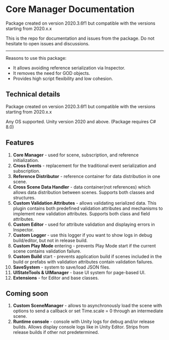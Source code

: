 # Core Manager Documentation

Package created on version 2020.3.6f1 but compatible with the versions starting from 2020.x.x

This is the repo for documentation and issues from the package.
Do not hesitate to open issues and discussions.

***

Reasons to use this package:
  - It allows avoiding reference serialization via Inspector.
  - It removes the need for GOD objects.
  - Provides high script flexibility and low cohesion.

## Technical details

Package created on version 2020.3.6f1 but compatible with the versions starting from 2020.x.x

Any OS supported. Unity version 2020 and above. (Package requires C# 8.0)

## Features

1. <b>Core Manager</b> - used for scene, subscription, and reference initialization.
2. <b>Cross Events</b> - replacement for the traditional event serialization and subscription.
3. <b>Reference Distributor</b> - reference container for data distribution in one scene.
4. <b>Cross Scene Data Handler</b> - data container(not references) which allows data distribution between scenes. Supports both classes and structures.
5. <b>Custom Validation Attributes</b> - allows validating serialized data. This plugin contains both predefined validation attributes and mechanisms to implement new validation attributes. Supports both class and field attributes.
6. <b>Custom Editor</b> - used for attribute validation and displaying errors in Inspector.
7. <b>Custom Logger</b> - use this logger if you want to show logs in debug build/editor, but not in release build.
8. <b>Custom Play Mode</b> entering - prevents Play Mode start if the current scene contains validation failure.
9. <b>Custom Build</b> start - prevents application build if scenes included in the build or prefabs with validation attributes contain validation failures.
10. <b>SaveSystem</b> - system to save/load JSON files.
11. <b>UIStateTools & UIManager</b> - base UI system for page-based UI.
12. <b>Extensions</b> - for Editor and base classes.

## Coming soon

1. <b>Custom SceneManager</b> - allows to asynchronously load the scene with options to send a callback or set Time.scale = 0 through an intermediate scene.
2. <b>Runtime console</b> - console with Unity logs for debug and/or release builds. Allows display console logs like in Unity Editor. Strips from release builds if other not predetermined.

